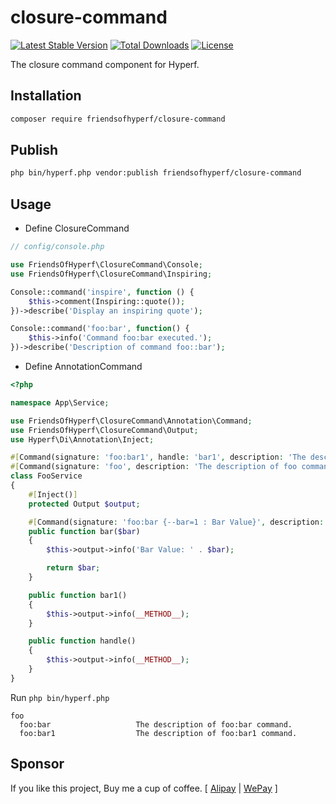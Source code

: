 # closure-command

[![Latest Stable Version](https://img.shields.io/packagist/v/friendsofhyperf/closure-command)](https://packagist.org/packages/friendsofhyperf/closure-command)
[![Total Downloads](https://img.shields.io/packagist/dt/friendsofhyperf/closure-command)](https://packagist.org/packages/friendsofhyperf/closure-command)
[![License](https://img.shields.io/packagist/l/friendsofhyperf/closure-command)](https://github.com/friendsofhyperf/closure-command)

The closure command component for Hyperf.

## Installation

```bash
composer require friendsofhyperf/closure-command
```

## Publish

```bash
php bin/hyperf.php vendor:publish friendsofhyperf/closure-command
```

## Usage

- Define ClosureCommand

```php
// config/console.php

use FriendsOfHyperf\ClosureCommand\Console;
use FriendsOfHyperf\ClosureCommand\Inspiring;

Console::command('inspire', function () {
    $this->comment(Inspiring::quote());
})->describe('Display an inspiring quote');

Console::command('foo:bar', function() {
    $this->info('Command foo:bar executed.');
})->describe('Description of command foo::bar');
```

- Define AnnotationCommand

```php
<?php

namespace App\Service;

use FriendsOfHyperf\ClosureCommand\Annotation\Command;
use FriendsOfHyperf\ClosureCommand\Output;
use Hyperf\Di\Annotation\Inject;

#[Command(signature: 'foo:bar1', handle: 'bar1', description: 'The description of foo:bar1 command.')]
#[Command(signature: 'foo', description: 'The description of foo command.')]
class FooService
{
    #[Inject()]
    protected Output $output;

    #[Command(signature: 'foo:bar {--bar=1 : Bar Value}', description: 'The description of foo:bar command.')]
    public function bar($bar)
    {
        $this->output->info('Bar Value: ' . $bar);

        return $bar;
    }

    public function bar1()
    {
        $this->output->info(__METHOD__);
    }

    public function handle()
    {
        $this->output->info(__METHOD__);
    }
}
```

Run `php bin/hyperf.php`

```shell
foo
  foo:bar                   The description of foo:bar command.
  foo:bar1                  The description of foo:bar1 command.
```

## Sponsor

If you like this project, Buy me a cup of coffee. [ [Alipay](https://hdj.me/images/alipay.jpg) | [WePay](https://hdj.me/images/wechat-pay.jpg) ]
